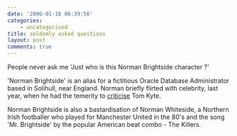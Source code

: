 ```yaml
---
date: '2006-01-18 06:39:56'
categories:
    - uncategorised
title: seldomly asked questions
layout: post
comments: true
---
```

People never ask me 'Just who is this Norman Brightside character ?'

'Norman Brightside' is an alias for a fictitious Oracle Database
Administrator based in Solihull, near England. Norman briefly flirted
with celebrity, last year, when he had the temerity to
[criticise](http://www.nbrightside.com/blog/2005/11/04/tom-kyte-makes-mistake-shock/)
Tom Kyte.

Norman Brightside is also a bastardisation of Norman Whiteside, a
Northern Irish footballer who played for Manchester United in the 80's
and the song 'Mr. Brightside' by the popular American beat combo - The
Killers.
